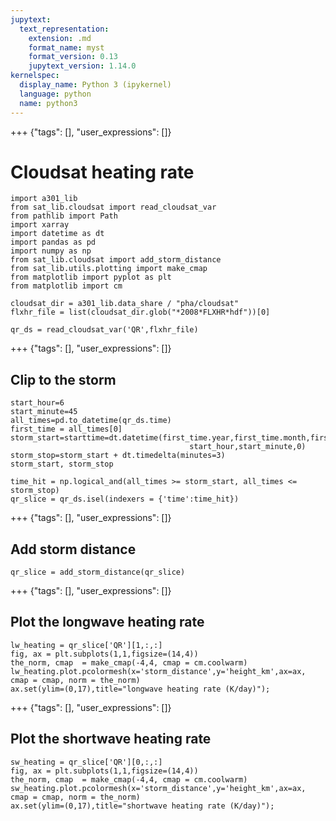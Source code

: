 ```yaml
---
jupytext:
  text_representation:
    extension: .md
    format_name: myst
    format_version: 0.13
    jupytext_version: 1.14.0
kernelspec:
  display_name: Python 3 (ipykernel)
  language: python
  name: python3
---
```


+++ {"tags": [], "user_expressions": []}

# Cloudsat heating rate

```{code-cell} ipython3
import a301_lib
from sat_lib.cloudsat import read_cloudsat_var
from pathlib import Path
import xarray
import datetime as dt
import pandas as pd
import numpy as np
from sat_lib.cloudsat import add_storm_distance
from sat_lib.utils.plotting import make_cmap
from matplotlib import pyplot as plt
from matplotlib import cm
```

```{code-cell} ipython3
cloudsat_dir = a301_lib.data_share / "pha/cloudsat"
flxhr_file = list(cloudsat_dir.glob("*2008*FLXHR*hdf"))[0]
```

```{code-cell} ipython3
qr_ds = read_cloudsat_var('QR',flxhr_file)
```

+++ {"tags": [], "user_expressions": []}

## Clip to the storm

```{code-cell} ipython3
start_hour=6
start_minute=45
all_times=pd.to_datetime(qr_ds.time)
first_time = all_times[0]
storm_start=starttime=dt.datetime(first_time.year,first_time.month,first_time.day,
                                        start_hour,start_minute,0)
storm_stop=storm_start + dt.timedelta(minutes=3)
storm_start, storm_stop
```

```{code-cell} ipython3
time_hit = np.logical_and(all_times >= storm_start, all_times <= storm_stop)
qr_slice = qr_ds.isel(indexers = {'time':time_hit})
```

+++ {"tags": [], "user_expressions": []}

## Add storm distance

```{code-cell} ipython3
qr_slice = add_storm_distance(qr_slice)
```

+++ {"tags": [], "user_expressions": []}

## Plot the longwave heating rate

```{code-cell} ipython3
lw_heating = qr_slice['QR'][1,:,:]
fig, ax = plt.subplots(1,1,figsize=(14,4))
the_norm, cmap  = make_cmap(-4,4, cmap = cm.coolwarm)
lw_heating.plot.pcolormesh(x='storm_distance',y='height_km',ax=ax, cmap = cmap, norm = the_norm)
ax.set(ylim=(0,17),title="longwave heating rate (K/day)");
```

+++ {"tags": [], "user_expressions": []}

## Plot the shortwave heating rate

```{code-cell} ipython3
sw_heating = qr_slice['QR'][0,:,:]
fig, ax = plt.subplots(1,1,figsize=(14,4))
the_norm, cmap  = make_cmap(-4,4, cmap = cm.coolwarm)
sw_heating.plot.pcolormesh(x='storm_distance',y='height_km',ax=ax, cmap = cmap, norm = the_norm)
ax.set(ylim=(0,17),title="shortwave heating rate (K/day)");
```
